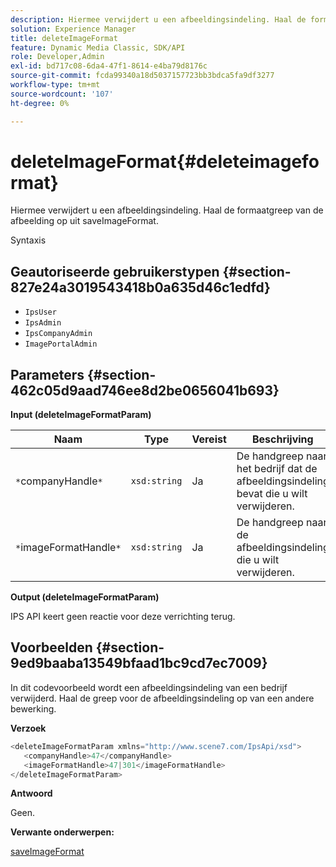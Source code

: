 ```yaml
---
description: Hiermee verwijdert u een afbeeldingsindeling. Haal de formaatgreep van de afbeelding op uit saveImageFormat.
solution: Experience Manager
title: deleteImageFormat
feature: Dynamic Media Classic, SDK/API
role: Developer,Admin
exl-id: bd717c08-6da4-47f1-8614-e4ba79d8176c
source-git-commit: fcda99340a18d5037157723bb3bdca5fa9df3277
workflow-type: tm+mt
source-wordcount: '107'
ht-degree: 0%

---
```


# deleteImageFormat{#deleteimageformat}

Hiermee verwijdert u een afbeeldingsindeling. Haal de formaatgreep van de afbeelding op uit saveImageFormat.

Syntaxis

## Geautoriseerde gebruikerstypen {#section-827e24a3019543418b0a635d46c1edfd}

* `IpsUser`
* `IpsAdmin`
* `IpsCompanyAdmin`
* `ImagePortalAdmin`

## Parameters {#section-462c05d9aad746ee8d2be0656041b693}

**Input (deleteImageFormatParam)**

| Naam | Type | Vereist | Beschrijving |
|---|---|---|---|
| `*`companyHandle`*` | `xsd:string` | Ja | De handgreep naar het bedrijf dat de afbeeldingsindeling bevat die u wilt verwijderen. |
| `*`imageFormatHandle`*` | `xsd:string` | Ja | De handgreep naar de afbeeldingsindeling die u wilt verwijderen. |

**Output (deleteImageFormatParam)**

IPS API keert geen reactie voor deze verrichting terug.

## Voorbeelden {#section-9ed9baaba13549bfaad1bc9cd7ec7009}

In dit codevoorbeeld wordt een afbeeldingsindeling van een bedrijf verwijderd. Haal de greep voor de afbeeldingsindeling op van een andere bewerking.

**Verzoek**

```java
<deleteImageFormatParam xmlns="http://www.scene7.com/IpsApi/xsd">
   <companyHandle>47</companyHandle>
   <imageFormatHandle>47|301</imageFormatHandle>
</deleteImageFormatParam>
```

**Antwoord**

Geen.

**Verwante onderwerpen:**

[saveImageFormat](../../../operations/c-operations-intro/c-methods/r-save-image-format.md#reference-d15c27f533ef41e38b54a539a304bd1d)
